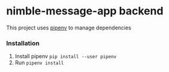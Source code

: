 # nimble-message-app backend
This project uses [pipenv](https://pipenv.pypa.io/en/latest/) to manage dependencies

### Installation
1. Install pipenv `pip install --user pipenv`
2. Run `pipenv install`
